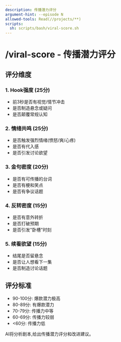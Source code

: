 ```yaml
---
description: 传播潜力评分
argument-hint: --episode N
allowed-tools: Read(//projects/**)
scripts:
  sh: scripts/bash/viral-score.sh
---
```


# /viral-score - 传播潜力评分

## 评分维度

### 1. Hook强度 (25分)
- 前3秒是否有视觉/情节冲击
- 是否制造悬念或疑问
- 是否颠覆常规认知

### 2. 情绪共鸣 (25分)
- 是否触发强烈情绪(愤怒/爽/心疼)
- 是否有代入感
- 是否引发讨论欲望

### 3. 金句密度 (20分)
- 是否有可传播的台词
- 是否有梗和笑点
- 是否有争议话题

### 4. 反转密度 (15分)
- 是否有意外转折
- 是否打破预期
- 是否引发"卧槽"时刻

### 5. 续看欲望 (15分)
- 结尾是否留悬念
- 是否让人想看下一集
- 是否制造讨论话题

## 评分标准
- 90-100分: 爆款潜力极高
- 80-89分: 有爆款潜力
- 70-79分: 传播力中等
- 60-69分: 传播力较弱
- <60分: 传播力低

AI将分析剧本,给出传播潜力评分和改进建议。
